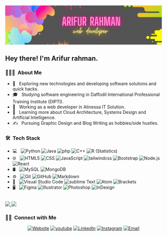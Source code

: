 ![Designer and Developer](https://github.com/Arifurrex/Arifurrex/blob/master/arifur.png)
<h2> Hey there! I'm Arifur rahman.</h2>

<h3> 👨🏻‍💻 &nbsp;About Me </h3>

- 🤔 &nbsp; Exploring new technologies and developing software solutions and quick hacks.
- 🎓 &nbsp; Studying software engineering in Daffodil International Professional Training Institute (DIPTI).
- 💼 &nbsp; Working as a web developer in Alinessa IT Solution.
- 🌱 &nbsp; Learning more about Cloud Architecture, Systems Design and Artificial Intelligence.
- ✍️ &nbsp; Pursuing Graphic Design and Blog Writing as hobbies/side hustles.

<h3> 🛠 &nbsp;Tech Stack</h3>

- 💻 &nbsp;
  ![Python](https://img.shields.io/badge/-Python-333333?style=flat&logo=python)
  ![Java](https://img.shields.io/badge/-Java-333333?style=flat&logo=Java)
  ![php]([https://img.shields.io/badge/-php-333333?style=flat&logo=php](https://img.shields.io/badge/PHP-777BB4.svg?style=for-the-badge&logo=PHP&logoColor=white))
  ![C++](https://img.shields.io/badge/-C++-333333?style=flat&logo=C%2B%2B&logoColor=00599C)
  ![R (Statistics)](https://img.shields.io/badge/-R-333333?style=flat&logo=R&logoColor=276DC3)
- 🌐 &nbsp;
  ![HTML5](https://img.shields.io/badge/-HTML5-333333?style=flat&logo=HTML5)
  ![CSS](https://img.shields.io/badge/-CSS-333333?style=flat&logo=CSS3&logoColor=1572B6)
  ![JavaScript]([https://img.shields.io/badge/-JavaScript-333333?style=flat&logo=javascript](https://img.shields.io/badge/JavaScript-F7DF1E.svg?style=for-the-badge&logo=JavaScript&logoColor=black))
  ![tailwindcss](https://img.shields.io/badge/Tailwind%20CSS-06B6D4.svg?style=for-the-badge&logo=Tailwind-CSS&logoColor=white)
  ![Bootstrap](https://img.shields.io/badge/-Bootstrap-333333?style=flat&logo=bootstrap&logoColor=563D7C)
  ![Node.js](https://img.shields.io/badge/-Node.js-333333?style=flat&logo=node.js)
  ![React](https://img.shields.io/badge/-React-333333?style=flat&logo=react)
- 🛢 &nbsp;
  ![MySQL](https://img.shields.io/badge/-MySQL-333333?style=flat&logo=mysql)
  ![MongoDB](https://img.shields.io/badge/-MongoDB-333333?style=flat&logo=mongodb)
- ⚙️ &nbsp;
  ![Git](https://img.shields.io/badge/-Git-333333?style=flat&logo=git)
  ![GitHub](https://img.shields.io/badge/-GitHub-333333?style=flat&logo=github)
  ![Markdown](https://img.shields.io/badge/-Markdown-333333?style=flat&logo=markdown)
- 🔧 &nbsp;
  ![Visual Studio Code](https://img.shields.io/badge/-Visual%20Studio%20Code-333333?style=flat&logo=visual-studio-code&logoColor=007ACC)
  ![sublime Text](https://img.shields.io/badge/-sublimeText-333333?style=flat&logo=sublimetext)
  ![Atom](https://img.shields.io/badge/-atom-333333?style=flat&logo=atom)
  ![Brackets](https://img.shields.io/badge/-Brackets-333333?style=flat&logo=bracket-ide&logoColor=2C2255)
- 🖥 &nbsp;
  ![Figma](https://img.shields.io/badge/-figma-333333?style=flat&logo=figma)
  ![Illustrator](https://img.shields.io/badge/-Illustrator-333333?style=flat&logo=adobe-illustrator)
  ![Photoshop](https://img.shields.io/badge/-Photoshop-333333?style=flat&logo=adobe-photoshop)
  ![InDesign](https://img.shields.io/badge/-InDesign-333333?style=flat&logo=adobe-indesign)

<br/>

<a href="https://github.com/arifurrex">
  <img height="180em" src="https://github-readme-stats.vercel.app/api?username=arifurrex&show_icons=true&theme=radical" />
  <img height="180em" src="https://github-readme-stats.vercel.app/api/top-langs/?username=arifurrex&theme=buefy&layout=compact" />
</a>

<br/>


<h3> 🤝🏻 &nbsp;Connect with Me </h3>

<p align="center">
<a href="https://arifurrahman.netlify.app/"><img alt="Website" src="https://img.shields.io/badge/Website-https://arifurrahman.netlify.app/-blue?style=flat-square&logo=google-chrome"></a>
<a href="https://www.youtube.com/channel/UCodkS8FqHUtyNOZG3UfeFbg"><img alt="youtube" src="https://img.shields.io/badge/youtube-blue?style=flat-square&logo=youtube"></a>
<a href="https://www.linkedin.com/in/arifurrex"><img alt="LinkedIn" src="https://img.shields.io/badge/arifurrex-blue?style=flat-square&logo=linkedin"></a>
<a href="https://www.instagram.com/alinessa_it_solution/"><img alt="Instagram" src="https://img.shields.io/badge/arifurrex-blue?style=flat-square&logo=instagram"></a>
<a href="arifurrex"><img alt="Email" src="https://img.shields.io/badge/Email-arifurrex@gmail.com-blue?style=flat-square&logo=gmail"></a>
</p>



